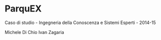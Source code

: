 # ParquEX
Caso di studio - Ingegneria della Conoscenza e Sistemi Esperti - 2014-15

Michele Di Chio
Ivan Zagaria
